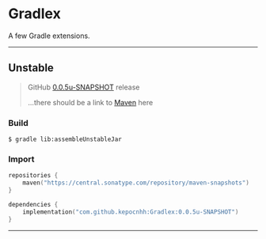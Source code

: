 # Gradlex
A few Gradle extensions.

---

## Unstable

> GitHub [0.0.5u-SNAPSHOT](https://github.com/StanleyProjects/Gradlex/releases/tag/0.0.5u-SNAPSHOT) release
>
> ...there should be a link to [Maven](https://central.sonatype.com) here

### Build
```
$ gradle lib:assembleUnstableJar
```

### Import
```kotlin
repositories {
    maven("https://central.sonatype.com/repository/maven-snapshots")
}

dependencies {
    implementation("com.github.kepocnhh:Gradlex:0.0.5u-SNAPSHOT")
}
```

---
